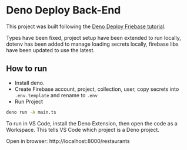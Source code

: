 # Deno Deploy Back-End

This project was built following the [Deno Deploy Friebase tutorial](https://deno.com/deploy/docs/tutorial-firebase).

Types have been fixed, project setup have been extended to run locally, dotenv has been added to manage loading secrets locally, firebase libs have been updated to use the latest.

## How to run

- Install deno.
- Create Firebase account, project, collection, user, copy secrets into `.env.template` and rename to `.env`
- Run Project

```bash
deno run -A main.ts
```

To run in VS Code, install the Deno Extension, then open the code as a Workspace. This tells VS Code which project is a Deno project.

Open in browser: http://localhost:8000/restaurants
